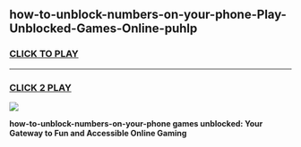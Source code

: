 
## how-to-unblock-numbers-on-your-phone-Play-Unblocked-Games-Online-puhlp
<h3>
<a href="https://premium76.site?title=how-to-unblock-numbers-on-your-phone&ref=25A">CLICK TO PLAY</a></h3>
<hr>

<h3>
<a href="https://premium76.site?title=how-to-unblock-numbers-on-your-phone&ref=25A">CLICK 2 PLAY</a>
  
</h3>

<a href="https://premium76.site?title=how-to-unblock-numbers-on-your-phone&ref=25A"><img src="https://clearcache.store/games.png"></a>


**how-to-unblock-numbers-on-your-phone games unblocked: Your Gateway to Fun and Accessible Online Gaming**
